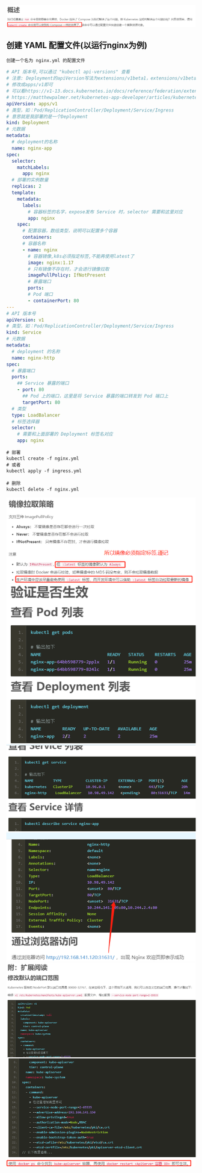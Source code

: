 ![](pics/Kubernetes通过配置文件运行容器01.png)

## 创建 YAML 配置文件(以运行nginx为例)

    创建一个名为 nginx.yml 的配置文件

```yaml
# API 版本号,可以通过 "kubectl api-versions" 查看
# 注意: Deployment的apiVersion写法为extensions/v1beta1，extensions/v1beta1被废弃所以导致执行出错
# 修改成apps/v1即可
# 可以看https://v1-13.docs.kubernetes.io/docs/reference/federation/extensions/v1beta1/definitions/
# https://matthewpalmer.net/kubernetes-app-developer/articles/kubernetes-apiversion-definition-guide.html
apiVersion: apps/v1
# 类型，如：Pod/ReplicationController/Deployment/Service/Ingress
# 意思就是我部署的是一个Deployment
kind: Deployment
# 元数据
metadata:
  # deployment的名称
  name: nginx-app
spec:
  selector:
    matchLabels:
      app: nginx
  # 部署的实例数量
  replicas: 2
  template:
    metadata:
      labels:
        # 容器标签的名字，expose发布 Service 时，selector 需要和这里对应
        app: nginx
    spec:
      # 配置容器，数组类型，说明可以配置多个容器
      containers:
      # 容器名称
      - name: nginx
        # 容器镜像,k8s必须指定标签,不能再使用latest了
        image: nginx:1.17
        # 只有镜像不存在时，才会进行镜像拉取
        imagePullPolicy: IfNotPresent
        # 暴露端口
        ports:
        # Pod 端口
        - containerPort: 80
---
# API 版本号
apiVersion: v1
# 类型，如：Pod/ReplicationController/Deployment/Service/Ingress
kind: Service
# 元数据
metadata:
  # deployment 的名称
  name: nginx-http
spec:
  # 暴露端口
  ports:
    ## Service 暴露的端口
    - port: 80
      ## Pod 上的端口，这里是将 Service 暴露的端口转发到 Pod 端口上
      targetPort: 80
  # 类型
  type: LoadBalancer
  # 标签选择器
  selector:
    # 需要和上面部署的 Deployment 标签名对应
    app: nginx
```

```shell script
# 部署
kubectl create -f nginx.yml
# 或者
kubectl apply -f ingress.yml 

# 删除
kubectl delete -f nginx.yml
```

![](pics/Kubernetes通过配置文件运行容器02.png)
![](pics/Kubernetes通过配置文件运行容器03.png)
![](pics/Kubernetes通过配置文件运行容器04.png)
![](pics/Kubernetes通过配置文件运行容器05.png)
![](pics/Kubernetes通过配置文件运行容器06.png)
![](pics/Kubernetes通过配置文件运行容器07.png)
